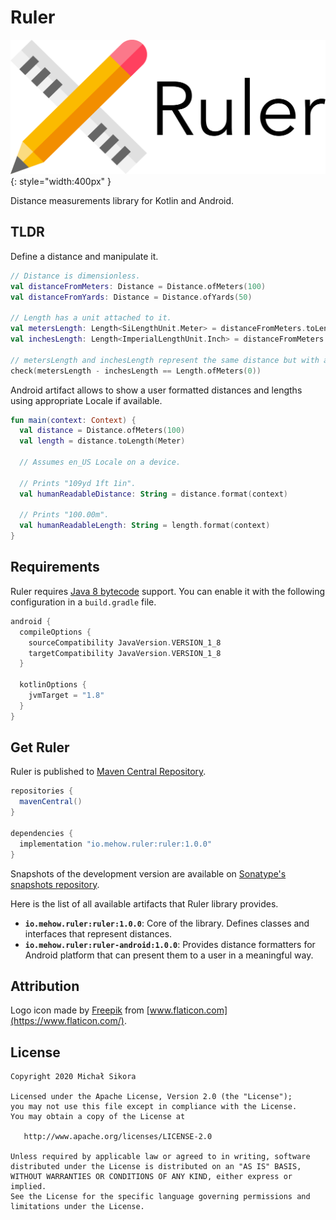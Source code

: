 # Ruler

![Ruler](images/ruler_logo.svg){: style="width:400px" }

Distance measurements library for Kotlin and Android.

## TLDR

Define a distance and manipulate it.

```kotlin
// Distance is dimensionless.
val distanceFromMeters: Distance = Distance.ofMeters(100)
val distanceFromYards: Distance = Distance.ofYards(50)

// Length has a unit attached to it.
val metersLength: Length<SiLengthUnit.Meter> = distanceFromMeters.toLength(SiLengthUnit.Meter)
val inchesLength: Length<ImperialLengthUnit.Inch> = distanceFromMeters.toLength(ImperialLengthUnit.Inch)

// metersLength and inchesLength represent the same distance but with a different units attached to them.
check(metersLength - inchesLength == Length.ofMeters(0))
```

Android artifact allows to show a user formatted distances and lengths using appropriate Locale if available.

```kotlin
fun main(context: Context) {
  val distance = Distance.ofMeters(100)
  val length = distance.toLength(Meter)

  // Assumes en_US Locale on a device.

  // Prints "109yd 1ft 1in".
  val humanReadableDistance: String = distance.format(context)

  // Prints "100.00m".
  val humanReadableLength: String = length.format(context)
}
```

## Requirements

Ruler requires [Java 8 bytecode](https://developer.android.com/studio/write/java8-support) support. You can enable it with the following configuration in a `build.gradle` file.

```groovy
android {
  compileOptions {
    sourceCompatibility JavaVersion.VERSION_1_8
    targetCompatibility JavaVersion.VERSION_1_8
  }

  kotlinOptions {
    jvmTarget = "1.8"
  }
}
```

## Get Ruler

Ruler is published to [Maven Central Repository](https://search.maven.org/search?q=io.mehow.ruler).

```groovy
repositories {
  mavenCentral()
}

dependencies {
  implementation "io.mehow.ruler:ruler:1.0.0"
}
```

Snapshots of the development version are available on [Sonatype's snapshots repository](https://oss.sonatype.org/content/repositories/snapshots/io/mehow/ruler/).

Here is the list of all available artifacts that Ruler library provides.

- **`io.mehow.ruler:ruler:1.0.0`**: Core of the library. Defines classes and interfaces that represent distances.
- **`io.mehow.ruler:ruler-android:1.0.0`**: Provides distance formatters for Android platform that can present them to a user in a meaningful way.

## Attribution

Logo icon made by [Freepik](https://www.flaticon.com/authors/freepik) from [www.flaticon.com](https://www.flaticon.com/).

## License

    Copyright 2020 Michał Sikora

    Licensed under the Apache License, Version 2.0 (the "License");
    you may not use this file except in compliance with the License.
    You may obtain a copy of the License at

       http://www.apache.org/licenses/LICENSE-2.0

    Unless required by applicable law or agreed to in writing, software
    distributed under the License is distributed on an "AS IS" BASIS,
    WITHOUT WARRANTIES OR CONDITIONS OF ANY KIND, either express or implied.
    See the License for the specific language governing permissions and
    limitations under the License.
